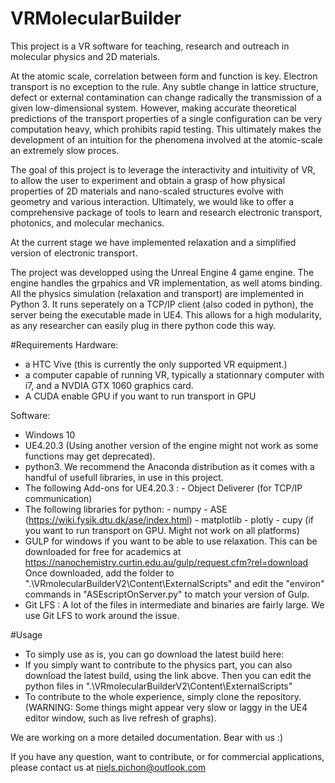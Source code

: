 # VRMolecularBuilder
This project is a VR software for teaching, research and outreach in molecular physics and 2D materials.

At the atomic scale, correlation between form and function is key. Electron transport is no exception to the rule. 
Any subtle change in lattice structure, defect or external contamination can change radically the transmission of a given low-dimensional system. 
However, making accurate theoretical predictions of the transport properties of a single configuration can be very computation heavy, 
which prohibits rapid testing. This ultimately makes the development of an intuition for the phenomena involved at the atomic-scale an extremely slow proces.

The goal of this project is to leverage the interactivity and intuitivity of VR, to allow the user to experiment and obtain a grasp of how physical properties of 2D materials and nano-scaled structures 
evolve with geometry and various interaction. Ultimately, we would like to offer a comprehensive package of tools to learn and research electronic transport, photonics, and molecular mechanics. 

At the current stage we have implemented relaxation and a simplified version of electronic transport.

The project was developped using the Unreal Engine 4 game engine. The engine handles the grpahics and VR implementation, as well atoms binding.
All the physics simulation (relaxation and transport) are implemented in Python 3. It runs seperately on a TCP/IP client (also coded in python), the server being the executable made in UE4. 
This allows for a high modularity, as any researcher can easily plug in there python code this way.

#Requirements
Hardware:
- a HTC Vive (this is currently the only supported VR equipment.)
- a computer capable of running VR, typically a stationnary computer with i7, and a NVDIA GTX 1060 graphics card.
- A CUDA enable GPU if you want to run transport in GPU

Software:
- Windows 10
- UE4.20.3 (Using another version of the engine might not work as some functions may get deprecated).
- python3. We recommend the Anaconda distribution as it comes with a handful of usefull libraries, in use in this project.
- The following Add-ons for UE4.20.3 : 
		- Object Deliverer (for TCP/IP communication)
- The following libraries for python:
		- numpy
		- ASE (https://wiki.fysik.dtu.dk/ase/index.html)
		- matplotlib
		- plotly
		- cupy (if you want to run transport on GPU. Might not work on all platforms)
- GULP for windows if you want to be able to use relaxation. This can be downloaded for free for academics at https://nanochemistry.curtin.edu.au/gulp/request.cfm?rel=download
Once downloaded, add the folder to ".\VRmolecularBuilderV2\Content\ExternalScripts\" and edit the "environ" commands in "ASEscriptOnServer.py" to match your version of Gulp.
- Git LFS : A lot of the files in intermediate and binaries are fairly large. We use Git LFS to work around the issue.


#Usage
- To simply use as is, you can go download the latest build here: 
- If you simply want to contribute to the physics part, you can also download the latest build, using the link above. Then you can edit the python files in ".\VRmolecularBuilderV2\Content\ExternalScripts\"
- To contribute to the whole experience, simply clone the repository. (WARNING: Some things might appear very slow or laggy in the UE4 editor window, such as live refresh of graphs).

We are working on a more detailed documentation. Bear with us :)

If you have any question, want to contribute, or for commercial applications, please contact us at 
niels.pichon@outlook.com



		
